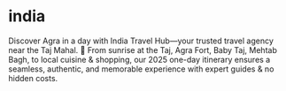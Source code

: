 # india
Discover Agra in a day with India Travel Hub—your trusted travel agency near the Taj Mahal. 🕌 From sunrise at the Taj, Agra Fort, Baby Taj, Mehtab Bagh, to local cuisine &amp; shopping, our 2025 one-day itinerary ensures a seamless, authentic, and memorable experience with expert guides &amp; no hidden costs.
